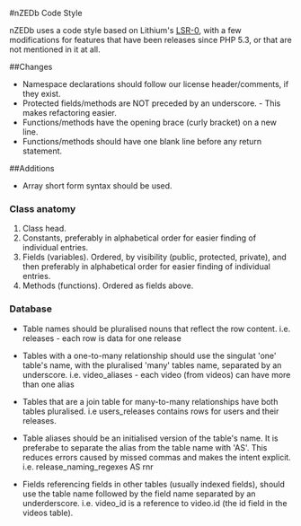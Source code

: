 #nZEDb Code Style

nZEDb uses a code style based on Lithium's [LSR-0](http://li3.me/docs/specs/accepted/LSR-0-coding.md), with a few modifications for features that
have been releases since PHP 5.3, or that are not mentioned in it at all.


##Changes
* Namespace declarations should follow our license header/comments, if they exist.
* Protected fields/methods are NOT preceded by an underscore. - This makes refactoring easier.
* Functions/methods have the opening brace (curly bracket) on a new line.
* Functions/methods should have one blank line before any return statement.


##Additions
* Array short form syntax should be used.

### Class anatomy
1. Class head.
2. Constants, preferably in alphabetical order for easier finding of individual entries.
3. Fields (variables). Ordered, by visibility (public, protected, private), and then preferably in alphabetical order for easier finding of individual entries.
4. Methods (functions). Ordered as fields above.

### Database
* Table names should be pluralised nouns that reflect the row content.
  i.e. releases - each row is data for one release
* Tables with a one-to-many relationship should use the singulat 'one' table's name, with the pluralised 'many' tables name, separated by an underscore.
  i.e. video_aliases - each video (from videos) can have more than one alias
* Tables that are a join table for many-to-many relationships have both tables pluralised.
  i.e users_releases contains rows for users and their releases.
* Table aliases should be an initialised version of the table's name. It is preferabe to separate the alias from the table name with 'AS'. This reduces errors caused by missed commas and makes the intent explicit.
  i.e. release_naming_regexes AS rnr


* Fields referencing fields in other tables (usually indexed fields), should use the table name followed by the field name separated by an underderscore.
  i.e. video_id is a reference to video.id (the id field in the videos table).
